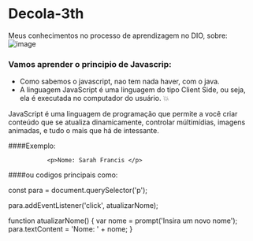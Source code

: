 # Decola-3th

Meus conhecimentos no processo de aprendizagem no DIO, sobre:
 ![image](https://user-images.githubusercontent.com/75794109/174504566-ad93575d-d979-4f29-9a90-6ecb793f30d7.png)

### Vamos aprender o principio de Javascrip:
  
  -	Como sabemos o javascript, nao tem nada haver, com o java. 
  -	A linguagem JavaScript é uma linguagem do tipo Client Side, ou seja, ela é executada no computador do usuário. :boom:
 
 JavaScript é uma linguagem de programação que permite a você criar conteúdo que se atualiza dinamicamente, controlar múltimídias, imagens animadas, e tudo o mais que há de intessante. 
 
 ####Exemplo:
 
               <p>Nome: Sarah Francis </p>
               
               
####ou codigos principais como:
   
const para = document.querySelector('p');

para.addEventListener('click', atualizarNome);

function atualizarNome() {
  var nome = prompt('Insira um novo nome');
  para.textContent = 'Nome: ' + nome;
}

